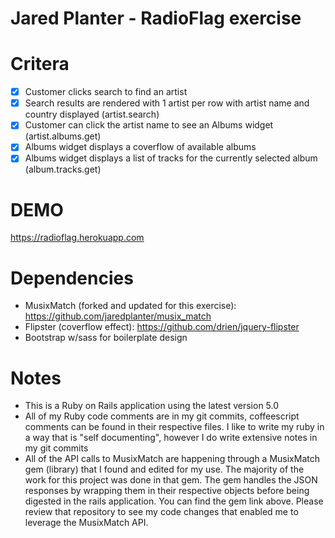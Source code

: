 # Jared Planter - RadioFlag exercise

# Critera
- [x] Customer clicks search to find an artist
- [x] Search results are rendered with 1 artist per row with artist name and country displayed (artist.search)
- [x] Customer can click the artist name to see an Albums widget (artist.albums.get)
- [x] Albums widget displays a coverflow of available albums
- [x] Albums widget displays a list of tracks for the currently selected album (album.tracks.get)

# DEMO
https://radioflag.herokuapp.com

# Dependencies 
* MusixMatch (forked and updated for this exercise): https://github.com/jaredplanter/musix_match
* Flipster (coverflow effect): https://github.com/drien/jquery-flipster
* Bootstrap w/sass for boilerplate design

# Notes
* This is a Ruby on Rails application using the latest version 5.0
* All of my Ruby code comments are in my git commits, coffeescript comments can be found in their respective files. I like to write my ruby in a way that is "self documenting", however I do write extensive notes in my git commits
* All of the API calls to MusixMatch are happening through a MusixMatch gem (library) that I found and edited for my use. The majority of the work for this project was done in that gem. The gem handles the JSON responses by wrapping them in their respective objects before being digested in the rails application. You can find the gem link above. Please review that repository to see my code changes that enabled me to leverage the MusixMatch API.
